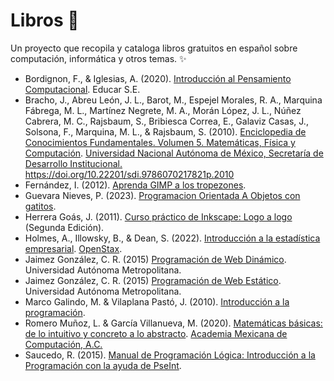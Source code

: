 # Libros 📘

Un proyecto que recopila y cataloga libros gratuitos en español sobre computación, informática y otros temas. ✨

* Bordignon, F., & Iglesias, A. (2020).
[Introducción al Pensamiento Computacional](https://www.researchgate.net/publication/339273992_Introduccion_al_Pensamiento_Computacional).
Educar S.E.
* Bracho, J., Abreu León, J. L., Barot, M., Espejel Morales, R. A., Marquina Fábrega, M. L., Martínez Negrete, M. A., Morán López, J. L., Núñez Cabrera, M. C., Rajsbaum, S., Bribiesca Correa, E., Galaviz Casas, J., Solsona, F., Marquina, M. L., & Rajsbaum, S. (2010).
[Enciclopedia de Conocimientos Fundamentales. Volumen 5. Matemáticas, Física y Computación](http://www.librosoa.unam.mx/handle/123456789/3048). 
[Universidad Nacional Autónoma de México, Secretaría de Desarrollo Institucional.](https://www.sdi.unam.mx/) 
https://doi.org/10.22201/sdi.9786070217821p.2010
* Fernández, I. (2012). 
[Aprenda GIMP a los tropezones](https://irisfernandez.com.ar/betaweblog/index.php/2012/09/13/aprenda-gimp-a-los-tropezones-2/).
* Guevara Nieves, P. (2023).
[Programacion Orientada A Objetos con gatitos](https://github.com/paulinacarolina/ProgramacionOrientadaAObjetosConGatitos).
* Herrera Goás, J. (2011). 
[Curso práctico de Inkscape: Logo a logo](https://archive.org/details/CursoPracticoDeInkscapeLogoALogo)
(Segunda Edición).
* Holmes, A., Illowsky, B., & Dean, S. (2022).
[Introducción a la estadística empresarial](https://openstax.org/details/books/introducci%C3%B3n-estad%C3%ADstica-empresarial).
[OpenStax](https://openstax.org/).
* Jaimez González, C. R. (2015)
[Programación de Web Dinámico](https://www.researchgate.net/publication/303805672_Programacion_de_Web_Dinamico).
Universidad Autónoma Metropolitana.
* Jaimez González, C. R. (2015)
[Programación de Web Estático](https://www.researchgate.net/publication/303805570_Programacion_de_Web_Estatico).
Universidad Autónoma Metropolitana.
* Marco Galindo, M. & Vilaplana Pastó, J. (2010).
[Introducción a la programación](https://www.guao.org/sites/default/files/biblioteca/Introducci%C3%B3n%20a%20la%20programaci%C3%B3n.pdf).
* Romero Muñoz, L. & García Villanueva, M. (2020). 
[Matemáticas básicas: de lo intuitivo y concreto a lo abstracto](https://membresias.amexcomp.mx/media/publicaciones/matematicas-basicas-2020.pdf). 
[Academia Mexicana de Computación, A.C.](https://membresias.amexcomp.mx/publications/list-books/)
* Saucedo, R. (2015).
[Manual de Programación Lógica: Introducción a la Programación con la ayuda de PseInt](https://www.rua.udg.mx/portal/recursos/ficha/4950/manual-de-programacion-logica-introduccion-a-la-programacion-con-la-ayuda-de-pseint).
